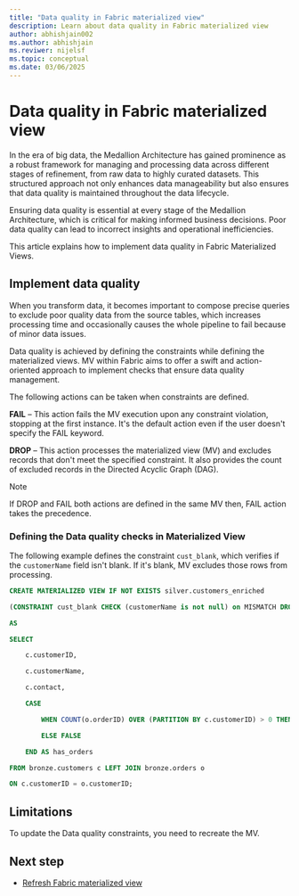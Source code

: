 ```yaml
---
title: "Data quality in Fabric materialized view"
description: Learn about data quality in Fabric materialized view
author: abhishjain002 
ms.author: abhishjain
ms.reviwer: nijelsf
ms.topic: conceptual
ms.date: 03/06/2025
---
```


# Data quality in Fabric materialized view

In the era of big data, the Medallion Architecture has gained prominence as a robust framework for managing and processing data across different stages of refinement, from raw data to highly curated datasets. This structured approach not only enhances data manageability but also ensures that data quality is maintained throughout the data lifecycle.

Ensuring data quality is essential at every stage of the Medallion Architecture, which is critical for making informed business decisions. Poor data quality can lead to incorrect insights and operational inefficiencies.
 
This article explains how to implement data quality in Fabric Materialized Views.

## Implement data quality

When you transform data, it becomes important to compose precise queries to exclude poor quality data from the source tables, which increases processing time and occasionally causes the whole pipeline to fail because of minor data issues.
 
Data quality is achieved by defining the constraints while defining the materialized views. MV within Fabric aims to offer a swift and action-oriented approach to implement checks that ensure data quality management.
 
The following actions can be taken when constraints are defined.

**FAIL** – This action fails the MV execution upon any constraint violation, stopping at the first instance. It's the default action even if the user doesn't specify the FAIL keyword.
 

**DROP** – This action processes the materialized view (MV) and excludes records that don't meet the specified constraint. It also provides the count of excluded records in the Directed Acyclic Graph (DAG).

> [!NOTE]
> If DROP and FAIL both actions are defined in the same MV then, FAIL action takes the precedence.


### Defining the Data quality checks in Materialized View

The following example defines the constraint `cust_blank`, which verifies if the `customerName` field isn't blank. If it's blank, MV excludes those rows from processing. 

```SQL
CREATE MATERIALIZED VIEW IF NOT EXISTS silver.customers_enriched  

(CONSTRAINT cust_blank CHECK (customerName is not null) on MISMATCH DROP) 

AS 

SELECT 

    c.customerID, 

    c.customerName, 

    c.contact, 

    CASE  

        WHEN COUNT(o.orderID) OVER (PARTITION BY c.customerID) > 0 THEN TRUE  

        ELSE FALSE  

    END AS has_orders 

FROM bronze.customers c LEFT JOIN bronze.orders o 

ON c.customerID = o.customerID; 
```

## Limitations

To update the Data quality constraints, you need to recreate the MV.
 
## Next step

* [Refresh Fabric materialized view](./refresh-fabric-materialzed-view.md)
